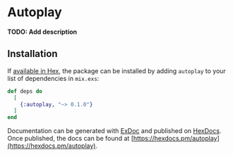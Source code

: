 # Autoplay

**TODO: Add description**

## Installation

If [available in Hex](https://hex.pm/docs/publish), the package can be installed
by adding `autoplay` to your list of dependencies in `mix.exs`:

```elixir
def deps do
  [
    {:autoplay, "~> 0.1.0"}
  ]
end
```

Documentation can be generated with [ExDoc](https://github.com/elixir-lang/ex_doc)
and published on [HexDocs](https://hexdocs.pm). Once published, the docs can
be found at [https://hexdocs.pm/autoplay](https://hexdocs.pm/autoplay).


